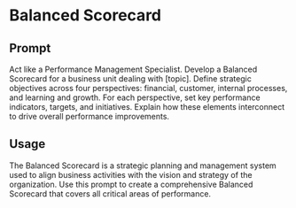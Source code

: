 # Balanced Scorecard

## Prompt

Act like a Performance Management Specialist. Develop a Balanced Scorecard for a business unit dealing with [topic]. Define strategic objectives across four perspectives: financial, customer, internal processes, and learning and growth. For each perspective, set key performance indicators, targets, and initiatives. Explain how these elements interconnect to drive overall performance improvements.

## Usage

The Balanced Scorecard is a strategic planning and management system used to align business activities with the vision and strategy of the organization. Use this prompt to create a comprehensive Balanced Scorecard that covers all critical areas of performance.
